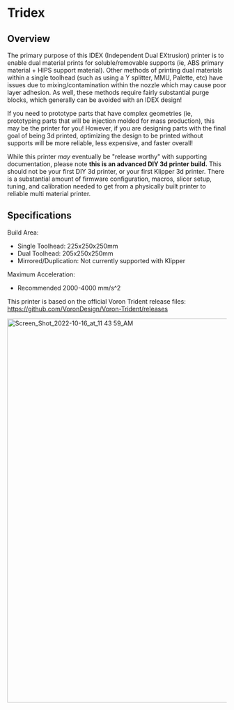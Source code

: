# Tridex
## Overview

The primary purpose of this IDEX (Independent Dual EXtrusion) printer is to enable dual material prints for soluble/removable supports (ie, ABS primary material + HIPS support material). Other methods of printing dual materials within a single toolhead (such as using a Y splitter, MMU, Palette, etc) have issues due to mixing/contamination within the nozzle which may cause poor layer adhesion. As well, these methods require fairly substantial purge blocks, which generally can be avoided with an IDEX design! 

If you need to prototype parts that have complex geometries (ie, prototyping parts that will be injection molded for mass production), this may be the printer for you! However, if you are designing parts with the final goal of being 3d printed, optimizing the design to be printed without supports will be more reliable, less expensive, and faster overall!

While this printer *may* eventually be "release worthy" with supporting documentation, please note **this is an advanced DIY 3d printer build.** This should not be your first DIY 3d printer, or your first Klipper 3d printer. There is a substantial amount of firmware configuration, macros, slicer setup, tuning, and calibration needed to get from a physically built printer to reliable multi material printer. 

## Specifications

Build Area: 

- Single Toolhead: 225x250x250mm
- Dual Toolhead: 205x250x250mm
- Mirrored/Duplication: Not currently supported with Klipper

Maximum Acceleration:

- Recommended 2000-4000 mm/s^2

This printer is based on the official Voron Trident release files: https://github.com/VoronDesign/Voron-Trident/releases

<img width="880" alt="Screen_Shot_2022-10-16_at_11 43 59_AM" src="https://user-images.githubusercontent.com/11861478/196045878-15abce0f-acf1-4f9c-a138-cd220791d739.png">
